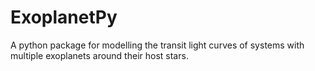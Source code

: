 # ExoplanetPy

A python package for modelling the transit light curves of systems with multiple exoplanets around their host stars.
